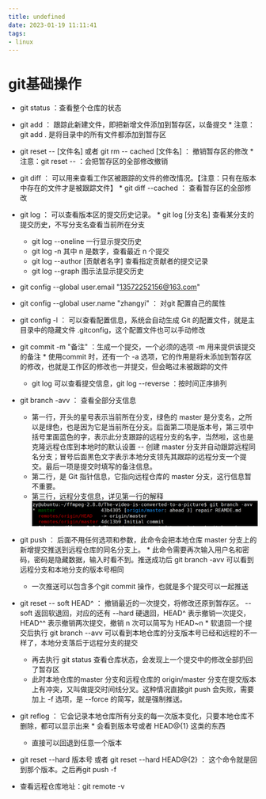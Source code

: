 ```yaml
---
title: undefined
date: 2023-01-19 11:11:41
tags:
- linux
---
```


# git基础操作

* git status ：查看整个仓库的状态
* git add ： 跟踪此新建文件，即把新增文件添加到暂存区，以备提交    * 注意：git add . 是将目录中的所有文件都添加到暂存区

* git reset -- [文件名] 或者 git rm -- cached [文件名] ： 撤销暂存区的修改    * 注意：git reset -- ：会把暂存区的全部修改撤销

* git diff ： 可以用来查看工作区被跟踪的文件的修改情况。【注意：只有在版本中存在的文件才是被跟踪文件】    * git diff --cached ： 查看暂存区的全部修改

* git log ： 可以查看版本区的提交历史记录。    * git log [分支名] 查看某分支的提交历史，不写分支名查看当前所在分支
    * git log --oneline 一行显示提交历史
    * git log -n 其中 n 是数字，查看最近 n 个提交
    * git log --author [贡献者名字] 查看指定贡献者的提交记录
    * git log --graph 图示法显示提交历史

* git config --global user.email "13572252156@163.com"
* git config --global user.name "zhangyi" ： 对git 配置自己的属性
* git config -l ： 可以查看配置信息，系统会自动生成 Git 的配置文件，就是主目录中的隐藏文件 .gitconfig，这个配置文件也可以手动修改
* git commit -m "备注" ：生成一个提交，一个必须的选项 -m 用来提供该提交的备注    * 使用commit 时，还有一个 -a 选项，它的作用是将未添加到暂存区的修改，也就是工作区的修改也一并提交，但会略过未被跟踪的文件
    * git log 可以查看提交信息，git log --reverse ：按时间正序排列

* git branch -avv ： 查看全部分支信息

    * 第一行，开头的星号表示当前所在分支，绿色的 master 是分支名，之所以是绿色，也是因为它是当前所在分支。后面第二项是版本号，第三项中括号里面蓝色的字，表示此分支跟踪的远程分支的名字，当然啦，这也是克隆远程仓库到本地时的默认设置 -- 创建 master 分支并自动跟踪远程同名分支；冒号后面黑色文字表示本地分支领先其跟踪的远程分支一个提交。最后一项是提交时填写的备注信息。
    * 第二行，是 Git 指针信息，它指向远程仓库的 master 分支，这行信息暂不重要。
    * 第三行，远程分支信息，详见第一行的解释
![a177b9a6f1619ecff44ef49accd78c92.png](image/a177b9a6f1619ecff44ef49accd78c92.png)

* git push ： 后面不用任何选项和参数，此命令会把本地仓库 master 分支上的新增提交推送到远程仓库的同名分支上。    * 此命令需要再次输入用户名和密码，密码是隐藏数据，输入时看不到。推送成功后 git branch -avv 可以看到远程分支和本地分支的版本号相同
    * 一次推送可以包含多个git commit 操作，也就是多个提交可以一起推送

* git reset -- soft HEAD^ ： 撤销最近的一次提交，将修改还原到暂存区。 --soft 返回软退回，对应的还有 --hard 硬退回，HEAD^ 表示撤销一次提交，HEAD^^ 表示撤销两次提交，撤销 n 次可以简写为 HEAD~n    * 软退回一个提交后执行 git branch --avv 可以看到本地仓库的分支版本号已经和远程的不一样了，本地分支落后于远程分支的提交
    * 再去执行 git status 查看仓库状态，会发现上一个提交中的修改全部扔回了暂存区
    * 此时本地仓库的master 分支和远程仓库的 origin/master 分支在提交版本上有冲突，又叫做提交时间线分叉。这种情况直接git push 会失败，需要加上 -f 选项，是 --force 的简写，就是强制推送。

* git reflog ： 它会记录本地仓库所有分支的每一次版本变化，只要本地仓库不删除，都可以显示出来    * 会看到版本号或者 HEAD@{1} 这类的东西
    * 直接可以回退到任意一个版本

* git reset --hard 版本号 或者 git reset --hard HEAD@{2} ： 这个命令就是回到那个版本。之后再git push -f
* 查看远程仓库地址：git remote -v
